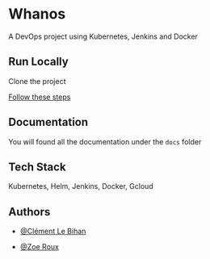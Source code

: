 # Whanos

A DevOps project using Kubernetes, Jenkins and Docker
## Run Locally

Clone the project

[Follow these steps](docs/WhanosInstall.md)

## Documentation

You will found all the documentation under the `docs` folder


## Tech Stack

Kubernetes, Helm, Jenkins, Docker, Gcloud

## Authors

- [@Clément Le Bihan](https://www.github.com/Octopus773)

- [@Zoe Roux](https://www.github.com/AnonymusRaccoon)